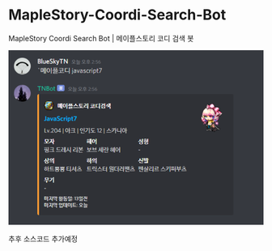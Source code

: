 # MapleStory-Coordi-Search-Bot
MapleStory Coordi Search Bot | 메이플스토리 코디 검색 봇

<img src="https://github.com/blueskytn/MapleStory-Coordi-Search-Bot/blob/master/example.PNG"></img>


추후 소스코드 추가예정
